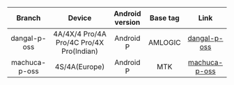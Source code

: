 | Branch | Device | Android version | Base tag | Link |
| :-: | :-: | :-: | :-: | :-: |
| dangal-p-oss | 4A/4X/4 Pro/4A Pro/4C Pro/4X Pro(Indian) | Android P | AMLOGIC | [dangal-p-oss](https://github.com/MiCode/MiTV_OpenSource/tree/dangal-p-oss) |
| machuca-p-oss | 4S/4A(Europe) | Android P | MTK | [machuca-p-oss](https://github.com/MiCode/MiTV_OpenSource/tree/machuca-p-oss) |
